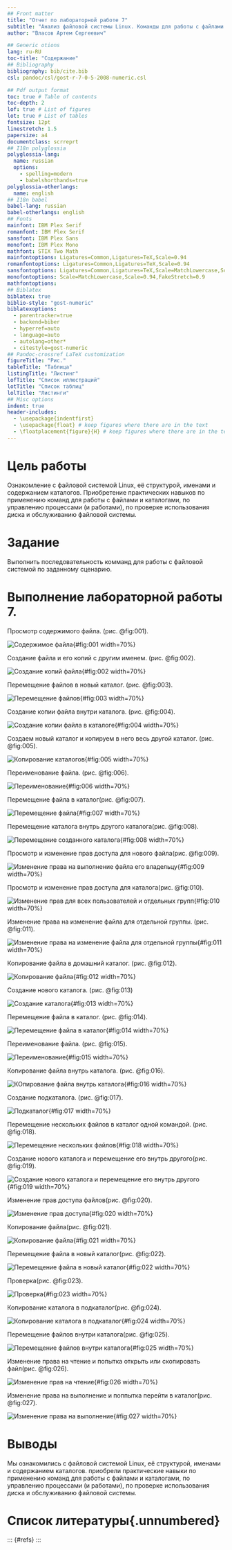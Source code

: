 ```yaml
---
## Front matter
title: "Отчет по лабораторной работе 7"
subtitle: "Анализ файловой системы Linux. Команды для работы с файлами и каталогами"
author: "Власов Артем Сергеевич"

## Generic otions
lang: ru-RU
toc-title: "Содержание"
## Bibliography
bibliography: bib/cite.bib
csl: pandoc/csl/gost-r-7-0-5-2008-numeric.csl

## Pdf output format
toc: true # Table of contents
toc-depth: 2
lof: true # List of figures
lot: true # List of tables
fontsize: 12pt
linestretch: 1.5
papersize: a4
documentclass: scrreprt
## I18n polyglossia
polyglossia-lang:
  name: russian
  options:
    - spelling=modern
    - babelshorthands=true
polyglossia-otherlangs:
  name: english
## I18n babel
babel-lang: russian
babel-otherlangs: english
## Fonts
mainfont: IBM Plex Serif
romanfont: IBM Plex Serif
sansfont: IBM Plex Sans
monofont: IBM Plex Mono
mathfont: STIX Two Math
mainfontoptions: Ligatures=Common,Ligatures=TeX,Scale=0.94
romanfontoptions: Ligatures=Common,Ligatures=TeX,Scale=0.94
sansfontoptions: Ligatures=Common,Ligatures=TeX,Scale=MatchLowercase,Scale=0.94
monofontoptions: Scale=MatchLowercase,Scale=0.94,FakeStretch=0.9
mathfontoptions:
## Biblatex
biblatex: true
biblio-style: "gost-numeric"
biblatexoptions:
  - parentracker=true
  - backend=biber
  - hyperref=auto
  - language=auto
  - autolang=other*
  - citestyle=gost-numeric
## Pandoc-crossref LaTeX customization
figureTitle: "Рис."
tableTitle: "Таблица"
listingTitle: "Листинг"
lofTitle: "Список иллюстраций"
lotTitle: "Список таблиц"
lolTitle: "Листинги"
## Misc options
indent: true
header-includes:
  - \usepackage{indentfirst}
  - \usepackage{float} # keep figures where there are in the text
  - \floatplacement{figure}{H} # keep figures where there are in the text
---
```


# Цель работы

Ознакомление с файловой системой Linux, её структурой, именами и содержанием каталогов. Приобретение практических навыков по применению команд для работы с файлами и каталогами, по управлению процессами (и работами), по проверке использования диска и обслуживанию файловой системы.

# Задание

Выполнить последовательность комманд для работы с файловой системой по заданному сценарию.


# Выполнение лабораторной работы 7.

Просмотр содержимого файла. (рис. @fig:001).

![Содержимое файла](image/1.png){#fig:001 width=70%}

Создание файла и его копий с другим именем. (рис. @fig:002).

![Создание копий файла](image/2.png){#fig:002 width=70%}

Перемещение файлов в новый каталог. (рис. @fig:003).

![Перемещение файлов](image/3.png){#fig:003 width=70%}

Создание копии файла внутри каталога. (рис. @fig:004).

![Создание копии файла в каталоге](image/4.png){#fig:004 width=70%}

Создаем новый каталог и копируем в него весь другой каталог. (рис. @fig:005).

![Копирование каталогов](image/5.png){#fig:005 width=70%}

Переименование файла. (рис. @fig:006).

![Переименование](image/6.png){#fig:006 width=70%}

Перемещение файла в каталог(рис. @fig:007).

![Перемещение файла](image/7.png){#fig:007 width=70%}

Перемещение каталога внутрь другого каталога(рис. @fig:008).

![Перемещение созданного каталога](image/8.png){#fig:008 width=70%}	

Просмотр и изменение прав доступа для нового файла(рис. @fig:009).

![Изменение права на выполнение файла его владельцу](image/9.png){#fig:009 width=70%}

Просмотр и изменение прав доступа для каталога(рис. @fig:010).

![Изменение прав для всех пользователей и отдельных групп](image/10.png){#fig:010 width=70%}

Изменение права на изменение файла для отдельной группы. (рис. @fig:011).

![Изменение права на изменение файла для отдельной группы](image/11.png){#fig:011 width=70%}

Копирование файла в домашний каталог. (рис. @fig:012).

![Копирование файла](image/12.png){#fig:012 width=70%}

Создание нового каталога. (рис. @fig:013)

![Создание каталога](image/13.png){#fig:013 width=70%}

Перемещение файла в каталог. (рис. @fig:014).

![Перемещение файла в каталог](image/14.png){#fig:014 width=70%}

Переименование файла. (рис. @fig:015).

![Переименование](image/15.png){#fig:015 width=70%}

Копирование файла внутрь каталога. (рис. @fig:016).

![КОпирование файла внутрь каталога](image/16.png){#fig:016 width=70%}

Создание подкаталога. (рис. @fig:017).

![Подкаталог](image/17.png){#fig:017 width=70%}

Перемещение нескольких файлов в каталог одной командой. (рис. @fig:018).

![Перемещение нескольких файлов](image/18.png){#fig:018 width=70%}

Создание нового каталога и перемещение его внутрь другого(рис. @fig:019).

![Создание нового каталога и перемещение его внутрь другого](image/19.png){#fig:019 width=70%}

Изменение прав доступа файлов(рис. @fig:020).

![Изменение прав доступа](image/20.png){#fig:020 width=70%}

Копирование файла(рис. @fig:021).

![Копирование файла](image/21.png){#fig:021 width=70%}

Перемещение файла в новый каталог(рис. @fig:022).

![Перемещение файла в новый каталог](image/22.png){#fig:022 width=70%}

Проверка(рис. @fig:023).

![Проверка](image/23.png){#fig:023 width=70%}

Копирование каталога в подкаталог(рис. @fig:024).

![Копирование каталога в подкаталог](image/24.png){#fig:024 width=70%}

Перемещение файлов внутри каталога(рис. @fig:025).

![Перемещение файлов внутри каталога](image/25.png){#fig:025 width=70%}

Изменение права на чтение и попытка открыть или скопировать файл(рис. @fig:026).

![Изменение прав на чтение](image/26.png){#fig:026 width=70%}

Изменение права на выполнение и поппытка перейти в каталог(рис. @fig:027).

![Изменение права на выполнение](image/27.png){#fig:027 width=70%}

# Выводы

Мы ознакомились с файловой системой Linux, её структурой, именами и содержанием каталогов. приобрели практические навыки по применению команд для работы с файлами и каталогами, по управлению процессами (и работами), по проверке использования диска и обслуживанию файловой системы.

# Список литературы{.unnumbered}

::: {#refs}
:::

